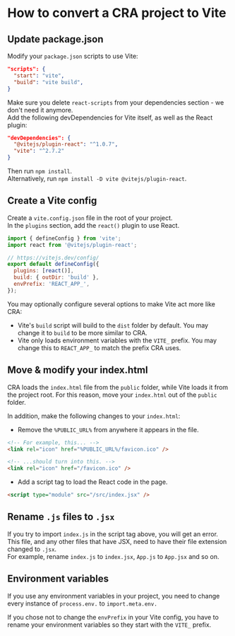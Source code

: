 # How to convert a CRA project to Vite

## Update package.json

Modify your `package.json` scripts to use Vite:

```json
"scripts": {
  "start": "vite",
  "build": "vite build",
}
```

Make sure you delete `react-scripts` from your dependencies section - we don't need it anymore. \
Add the following devDependencies for Vite itself, as well as the React plugin:

```json
"devDependencies": {
  "@vitejs/plugin-react": "^1.0.7",
  "vite": "^2.7.2"
}
```

Then run `npm install`. \
Alternatively, run `npm install -D vite @vitejs/plugin-react`.

## Create a Vite config

Create a `vite.config.json` file in the root of your project. \
In the `plugins` section, add the `react()` plugin to use React.

```js
import { defineConfig } from 'vite';
import react from '@vitejs/plugin-react';

// https://vitejs.dev/config/
export default defineConfig({
  plugins: [react()],
  build: { outDir: 'build' },
  envPrefix: 'REACT_APP_',
});
```

You may optionally configure several options to make Vite act more like CRA:

- Vite's `build` script will build to the `dist` folder by default. You may change it to `build` to be more similar to CRA.
- Vite only loads environment variables with the `VITE_` prefix. You may change this to `REACT_APP_` to match the prefix CRA uses.

## Move & modify your index.html

CRA loads the `index.html` file from the `public` folder, while Vite loads it from the project root. For this reason, move your `index.html` out of the `public` folder.

In addition, make the following changes to your `index.html`:

- Remove the `%PUBLIC_URL%` from anywhere it appears in the file.

```html
<!-- For example, this... -->
<link rel="icon" href="%PUBLIC_URL%/favicon.ico" />

<!-- ...should turn into this. -->
<link rel="icon" href="/favicon.ico" />
```

- Add a script tag to load the React code in the page.

```html
<script type="module" src="/src/index.jsx" />
```

## Rename `.js` files to `.jsx`

If you try to import `index.js` in the script tag above, you will get an error. This file, and any other files that have JSX, need to have their file extension changed to `.jsx`. \
For example, rename `index.js` to `index.jsx`, `App.js` to `App.jsx` and so on.

## Environment variables

If you use any environment variables in your project, you need to change every instance of `process.env.` to `import.meta.env.`

If you chose not to change the `envPrefix` in your Vite config, you have to rename your environment variables so they start with the `VITE_` prefix.

